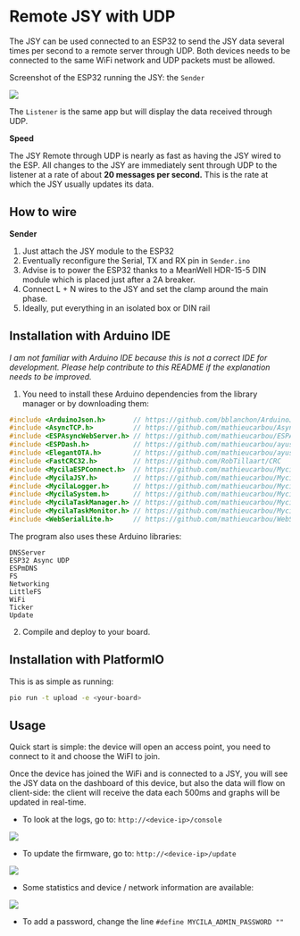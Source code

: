 # Remote JSY with UDP

The JSY can be used connected to an ESP32 to send the JSY data several times per second to a remote server through UDP.
Both devices needs to be connected to the same WiFi network and UDP packets must be allowed.

Screenshot of the ESP32 running the JSY: the `Sender`

![](https://github.com/mathieucarbou/MycilaJSY/assets/61346/3066bf12-31d5-45de-9303-d810f14731d0)

The `Listener` is the same app but will display the data received through UDP.

**Speed**

The JSY Remote through UDP is nearly as fast as having the JSY wired to the ESP.
All changes to the JSY are immediately sent through UDP to the listener at a rate of about **20 messages per second.**
This is the rate at which the JSY usually updates its data.

## How to wire

**Sender**

1. Just attach the JSY module to the ESP32
2. Eventually reconfigure the Serial, TX and RX pin in `Sender.ino`
3. Advise is to power the ESP32 thanks to a MeanWell HDR-15-5 DIN module which is placed just after a 2A breaker.
4. Connect L + N wires to the JSY and set the clamp around the main phase.
5. Ideally, put everything in an isolated box or DIN rail

## Installation with Arduino IDE

_I am not familiar with Arduino IDE because this is not a correct IDE for development._
_Please help contribute to this README if the explanation needs to be improved._

1. You need to install these Arduino dependencies from the library manager or by downloading them:

```c++
#include <ArduinoJson.h>       // https://github.com/bblanchon/ArduinoJson
#include <AsyncTCP.h>          // https://github.com/mathieucarbou/AsyncTCP
#include <ESPAsyncWebServer.h> // https://github.com/mathieucarbou/ESPAsyncWebServer
#include <ESPDash.h>           // https://github.com/mathieucarbou/ayushsharma82-ESP-DASH#dev
#include <ElegantOTA.h>        // https://github.com/mathieucarbou/ayushsharma82-ElegantOTA#dev
#include <FastCRC32.h>         // https://github.com/RobTillaart/CRC
#include <MycilaESPConnect.h>  // https://github.com/mathieucarbou/MycilaESPConnect
#include <MycilaJSY.h>         // https://github.com/mathieucarbou/MycilaJSY
#include <MycilaLogger.h>      // https://github.com/mathieucarbou/MycilaLogger
#include <MycilaSystem.h>      // https://github.com/mathieucarbou/MycilaSystem
#include <MycilaTaskManager.h> // https://github.com/mathieucarbou/MycilaTaskMonitor
#include <MycilaTaskMonitor.h> // https://github.com/mathieucarbou/MycilaTaskMonitor
#include <WebSerialLite.h>     // https://github.com/mathieucarbou/WebSerialLite
```

The program also uses these Arduino libraries:

```
DNSServer
ESP32 Async UDP
ESPmDNS
FS
Networking
LittleFS
WiFi
Ticker
Update
```

2. Compile and deploy to your board.

## Installation with PlatformIO

This is as simple as running:

```bash
pio run -t upload -e <your-board>
```

## Usage

Quick start is simple: the device will open an access point, you need to connect to it and choose the WiFI to join.

Once the device has joined the WiFi and is connected to a JSY, you will see the JSY data on the dashboard of this device, but also the data will flow on client-side: the client will receive the data each 500ms and graphs will be updated in real-time.

- To look at the logs, go to: `http://<device-ip>/console`

![](https://github.com/mathieucarbou/MycilaJSY/assets/61346/a2604cfe-c31b-4c4d-bf00-764961aee756)

- To update the firmware, go to: `http://<device-ip>/update`

![](https://github.com/mathieucarbou/MycilaJSY/assets/61346/8a4c03d8-5fd4-4580-ae46-a70dc5807327)

- Some statistics and device / network information are available:

![](https://github.com/mathieucarbou/MycilaJSY/assets/61346/1943a697-f108-4cdc-a886-98cb3748af24)


- To add a password, change the line `#define MYCILA_ADMIN_PASSWORD ""`
